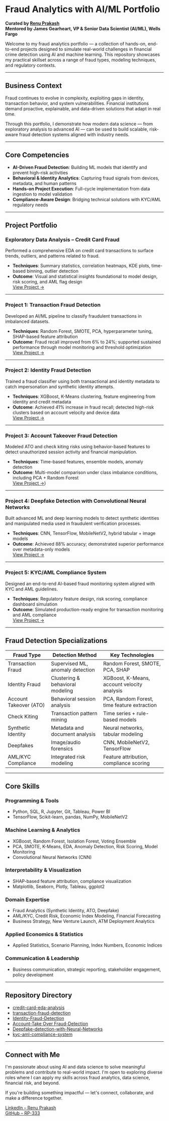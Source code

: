 # Fraud Analytics with AI/ML Portfolio  
**Curated by [Renu Prakash](https://www.linkedin.com/in/renu-t-prakash/)**  
**Mentored by James Gearheart, VP & Senior Data Scientist (AI/ML), Wells Fargo**

Welcome to my fraud analytics portfolio — a collection of hands-on, end-to-end projects designed to simulate real-world challenges in financial crime detection using AI and machine learning. This repository showcases my practical skillset across a range of fraud types, modeling techniques, and regulatory contexts.

---

## Business Context  
Fraud continues to evolve in complexity, exploiting gaps in identity, transaction behavior, and system vulnerabilities. Financial institutions demand proactive, explainable, and data-driven solutions that adapt in real time.

Through this portfolio, I demonstrate how modern data science — from exploratory analysis to advanced AI — can be used to build scalable, risk-aware fraud detection systems aligned with industry needs.

---

## Core Competencies

- **AI-Driven Fraud Detection**: Building ML models that identify and prevent high-risk activities
- **Behavioral & Identity Analytics**: Capturing fraud signals from devices, metadata, and human patterns
- **Hands-on Project Execution**: Full-cycle implementation from data ingestion to model validation
- **Compliance-Aware Design**: Bridging technical solutions with KYC/AML regulatory needs

---

## Project Portfolio

### Exploratory Data Analysis – Credit Card Fraud
Performed a comprehensive EDA on credit card transactions to surface trends, outliers, and patterns related to fraud.

- **Techniques**: Summary statistics, correlation heatmaps, KDE plots, time-based binning, outlier detection  
- **Outcome**: Visual and statistical insights foundational to model design, risk scoring, and AML flag design  
[View Project →](https://github.com/RP-333/Fraud-Analytics-with-AI-ML/tree/main/credit-card-eda-analysis)

---

### Project 1: Transaction Fraud Detection
Developed an AI/ML pipeline to classify fraudulent transactions in imbalanced datasets.

- **Techniques**: Random Forest, SMOTE, PCA, hyperparameter tuning, SHAP-based feature attribution  
- **Outcome**: Fraud recall improved from 6% to 24%; supported sustained performance through model monitoring and threshold optimization  
[View Project →](https://github.com/RP-333/Fraud-Analytics-with-AI-ML/tree/main/transaction-fraud-detection)

---

### Project 2: Identity Fraud Detection
Trained a fraud classifier using both transactional and identity metadata to catch impersonation and synthetic identity attempts.

- **Techniques**: XGBoost, K-Means clustering, feature engineering from identity and credit metadata  
- **Outcome**: Achieved 41% increase in fraud recall; detected high-risk clusters based on account velocity and device data  
[View Project →](https://github.com/RP-333/Fraud-Analytics-with-AI-ML/tree/main/Identity-Fraud-Detection)

---

### Project 3: Account Takeover Fraud Detection
Modeled ATO and check kiting risks using behavior-based features to detect unauthorized session activity and financial manipulation.

- **Techniques**: Time-based features, ensemble models, anomaly detection  
- **Outcome**: Multi-model comparison under class imbalance conditions, including PCA + Random Forest  
[View Project →](https://github.com/RP-333/Fraud-Analytics-with-AI-ML/tree/main/Account-Take-Over%20Fraud%20Detection))

---

### Project 4: Deepfake Detection with Convolutional Neural Networks
Built advanced ML and deep learning models to detect synthetic identities and manipulated media used in fraudulent verification processes.

- **Techniques**: CNN, TensorFlow, MobileNetV2, hybrid tabular + image models  
- **Outcome**: Achieved 88% accuracy; demonstrated superior performance over metadata-only models  
[View Project →](https://github.com/RP-333/Fraud-Analytics-with-AI-ML/tree/main/Deepfake%20Detection%20with%20Neural%20Network)

---

### Project 5: KYC/AML Compliance System
Designed an end-to-end AI-based fraud monitoring system aligned with KYC and AML guidelines.

- **Techniques**: Regulatory feature design, risk scoring, compliance dashboard simulation  
- **Outcome**: Simulated production-ready engine for transaction monitoring and AML compliance  
[View Project →](https://github.com/RP-333/Fraud-Analytics-with-AI-ML/tree/main/kyc-aml-compliance-system)

---

## Fraud Detection Specializations

| Fraud Type              | Detection Method                     | Key Technologies                            |
|-------------------------|--------------------------------------|---------------------------------------------|
| Transaction Fraud       | Supervised ML, anomaly detection     | Random Forest, SMOTE, PCA, SHAP             |
| Identity Fraud          | Clustering & behavioral modeling     | XGBoost, K-Means, account velocity analysis  |
| Account Takeover (ATO)  | Behavioral session analysis          | PCA, Random Forest, time feature extraction |
| Check Kiting            | Transaction pattern mining           | Time series + rule-based models             |
| Synthetic Identity      | Metadata and document analysis       | Neural networks, tabular modeling           |
| Deepfakes               | Image/audio forensics                | CNN, MobileNetV2, TensorFlow                |
| AML/KYC Compliance      | Integrated risk modeling             | Feature attribution, compliance scoring     |

---

## Core Skills

### Programming & Tools
- Python, SQL, R, Jupyter, Git, Tableau, Power BI  
- TensorFlow, Scikit-learn, pandas, NumPy, MobileNetV2

### Machine Learning & Analytics
- XGBoost, Random Forest, Isolation Forest, Voting Ensemble  
- PCA, SMOTE, K-Means, EDA, Anomaly Detection, Risk Scoring, Model Monitoring  
- Convolutional Neural Networks (CNN)

### Interpretability & Visualization
- SHAP-based feature attribution, compliance visualization  
- Matplotlib, Seaborn, Plotly, Tableau, ggplot2

### Domain Expertise
- Fraud Analytics (Synthetic Identity, ATO, Deepfake)  
- AML/KYC, Credit Risk, Economic Index Modeling, Financial Forecasting  
- Business Strategy, New Venture Launch, ATM Deployment Analytics

### Applied Economics & Statistics
- Applied Statistics, Scenario Planning, Index Numbers, Economic Indices

### Communication & Leadership
- Business communication, strategic reporting, stakeholder engagement, policy development

---

## Repository Directory

- [credit-card-eda-analysis](https://github.com/RP-333/Fraud-Analytics-with-AI-ML/tree/main/credit-card-eda-analysis)
- [transaction-fraud-detection](https://github.com/RP-333/Fraud-Analytics-with-AI-ML/tree/main/transaction-fraud-detection)
- [Identity-Fraud-Detection](https://github.com/RP-333/Fraud-Analytics-with-AI-ML/tree/main/Identity-Fraud-Detection)
- [Account-Take Over Fraud-Detection](https://github.com/RP-333/Fraud-Analytics-with-AI-ML/tree/main/Account-Take-Over%20Fraud%20Detection)
- [Deepfake-detection-with-Neural-Networks](https://github.com/RP-333/Fraud-Analytics-with-AI-ML/tree/main/Deepfake%20Detection%20with%20Neural%20Network)
- [kyc-aml-compliance-system](https://github.com/RP-333/Fraud-Analytics-with-AI-ML/tree/main/kyc-aml-compliance-system)

---

## Connect with Me  
I'm passionate about using AI and data science to solve meaningful problems and contribute to real-world impact. I'm open to exploring diverse roles where I can apply my skills across fraud analytics, data science, financial risk, and beyond. 

If you're building something impactful — let's connect, collaborate, and make a difference together.

[LinkedIn – Renu Prakash](https://www.linkedin.com/in/renu-t-prakash/)  
[GitHub – RP-333](https://github.com/RP-333)
